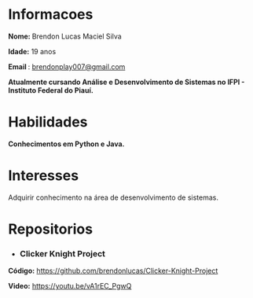 # Informacoes

<b>Nome: </b>Brendon Lucas Maciel Silva 

<b>Idade:</b> 19 anos

<b> Email </b> : brendonplay007@gmail.com

<b> Atualmente cursando Análise e Desenvolvimento de Sistemas no IFPI - Instituto Federal do Piauí. </b>
# Habilidades 

<b> Conhecimentos em Python e Java. </b>

# Interesses

Adquirir conhecimento na área de desenvolvimento de sistemas.

# Repositorios
* <h3> Clicker Knight Project </h3>
 <b>Código:</b> https://github.com/brendonlucas/Clicker-Knight-Project
 
 <b>Video:</b> https://youtu.be/vA1rEC_PgwQ
